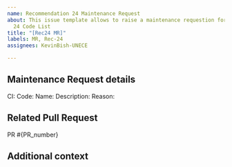 ```yaml
---
name: Recommendation 24 Maintenance Request
about: This issue template allows to raise a maintenance requestion for Recommendation
  24 Code List
title: "[Rec24 MR]"
labels: MR, Rec-24
assignees: KevinBish-UNECE

---
```

## Maintenance Request details
<!-- Please describe the details of the maintenance request you are raising including the reason -->
CI:
Code: 
Name:
Description:
Reason:

## Related Pull Request
<!-- Add a reference to a corresponding Pull Request -->
PR #{PR_number}

## Additional context
<!-- Add any other context or screenshots about the feature request here -->

